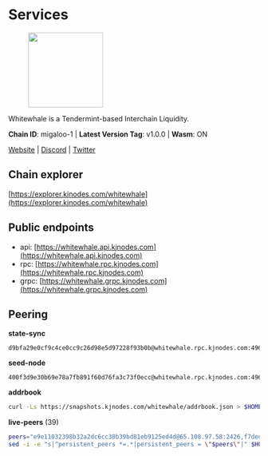 # Services

<figure><img src="https://raw.githubusercontent.com/kj89/testnet_manuals/main/pingpub/logos/whitewhale.png" width="150" alt=""><figcaption></figcaption></figure>

Whitewhale is a Tendermint-based Interchain Liquidity.

**Chain ID**: migaloo-1 | **Latest Version Tag**: v1.0.0 | **Wasm**: ON

[Website](https://whitewhale.money) | [Discord](https://discord.gg/AyvcgD4jy3) | [Twitter](https://twitter.com/WhiteWhaleDefi)




## Chain explorer
[https://explorer.kjnodes.com/whitewhale](https://explorer.kjnodes.com/whitewhale)

## Public endpoints

* api: [https://whitewhale.api.kjnodes.com](https://whitewhale.api.kjnodes.com)
* rpc: [https://whitewhale.rpc.kjnodes.com](https://whitewhale.rpc.kjnodes.com)
* grpc: [https://whitewhale.grpc.kjnodes.com](https://whitewhale.grpc.kjnodes.com)

## Peering

**state-sync**

```text
d9bfa29e0cf9c4ce0cc9c26d98e5d97228f93b0b@whitewhale.rpc.kjnodes.com:49656
```

**seed-node**

```text
400f3d9e30b69e78a7fb891f60d76fa3c73f0ecc@whitewhale.rpc.kjnodes.com:49659
```

**addrbook**
```bash
curl -Ls https://snapshots.kjnodes.com/whitewhale/addrbook.json > $HOME/.migalood/config/addrbook.json
```

**live-peers** (39)
```bash
peers="e9e11032398b32a2dc6cc38b39bd81eb9125ed4d@65.108.97.58:2426,f7dede5bd05eb9615c8c6fa273e25bd4f10f56b8@65.108.109.240:3000,0f1d4faac06ce19b964a7e5db063b328e58fdc6f@65.108.141.109:46656,a834ef7ec0a65ac7c5bf976a9af5adb3a71d7a19@65.108.8.247:20756,4da079a17063c84724965a5367bbf8a52528dd67@65.108.128.139:2060,8ab347211b90560a0dca64ef0e4eef29012f2f67@65.109.71.119:26656,e39876398a43c0f9b93b5a82d8e38fa57c0373b5@65.109.89.19:20756,59c74642d0ec4d012dd7bd0a7e5af1eadf2061b2@65.109.30.183:26656,f4cada0792353a16093ea9ecb872cb5962ce01ce@65.109.71.210:26656,8a9e42026a687b2762cefbd74584ccbd6afa0be1@65.109.83.124:26656,d9bfa29e0cf9c4ce0cc9c26d98e5d97228f93b0b@65.109.88.38:49656,6c42aacf3939d503bad695d86108d214680e04a8@144.76.175.189:20756,81eefc4de6acec31ccdd519d53270be024e4fe68@51.210.223.186:7095,0c38efdc028867765e68f02979958468384ad087@51.89.155.2:23656,347e6fa3c974e91aee92da5793486ba3f1bae67d@23.88.112.67:26656,32eed8c4079201b143d92860c9146b1d9e126aa2@168.119.89.8:26656,3b3428d679faa1bd498b3554ca798de3a0d802c6@162.19.89.8:20756,554eb4a15e05af8317c3f98d6efd51d1ace1bc9c@146.59.85.223:20756,9cb7ba30c7eb7e9b516b90e09ca0f53250927440@146.59.52.135:8095,d20e91b12956469860da37a8e538305dad8d23d4@185.119.118.110:4000,80be85c4980deccaa2fbd710029f0eb660dadf9a@51.81.16.186:26656,1d3809b25bbe6a29bc2415df77c9fc82e46fd384@18.117.74.187:26656,5429bc670b77cd9c61481912ea194bea8aa6d0cd@51.81.155.189:20756,0326c9ee117587b7ebe3b26b00820642a8cf48ff@65.108.238.102:20756,ccaccdf6bafcb57197d86a1420a289cd39fe0ae9@85.10.200.231:8095,d8aa44568130ec24f953ce12708cb3ea72763cf5@88.208.241.28:26656,25a253e96c97d34e82a0097ae3588c67620ee54e@176.9.117.204:26656,175ca82ab5b282549d68d79ff2c3703d26bcacef@141.94.109.71:20757,ba6f2c1a1174fbc19e1fff75922f56c779d788d8@38.146.3.131:20756,2b9c4fd6be5b779417bc5bd392bdefc81a08720a@35.90.134.158:33656,462a37ca052c4d058e505959393574045dce9489@116.202.36.240:20756,4f992b38332785ad794d52d936dc24792e719c9e@209.97.143.128:26656,6801b2f80cdb6a02fbc7e23e1e1d393788e37e84@64.5.123.231:26656,98e489fc375c4dd26eb0d2410fab4e1ab049f61b@144.126.141.236:26656,fe04ff9a13d8f0b23463e832f75eb5c845bd375e@213.239.214.73:7095,dfe5f91f824880e19d47475546d9874e0f2cea8c@5.79.74.229:8095,51ca404bbc73d07fc0d6529388c90f807c5acf0b@65.109.104.72:20756,6870906f86e474d88d077c7c55af36debe49da04@178.162.165.194:7095,4236750928a4dcb742e50e30e500ebc9ee39f240@35.223.246.103:26656"
sed -i -e "s|^persistent_peers *=.*|persistent_peers = \"$peers\"|" $HOME/.migalood/config/config.toml
```
